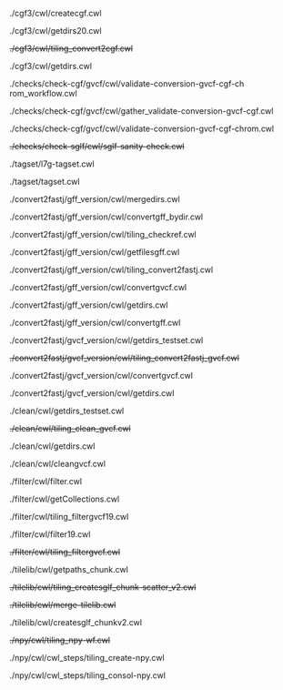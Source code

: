 ./cgf3/cwl/createcgf.cwl

./cgf3/cwl/getdirs20.cwl

<s>./cgf3/cwl/tiling_convert2cgf.cwl</s>

./cgf3/cwl/getdirs.cwl

./checks/check-cgf/gvcf/cwl/validate-conversion-gvcf-cgf-ch
rom_workflow.cwl

./checks/check-cgf/gvcf/cwl/gather_validate-conversion-gvcf-cgf.cwl

./checks/check-cgf/gvcf/cwl/validate-conversion-gvcf-cgf-chrom.cwl

<s>./checks/check-sglf/cwl/sglf-sanity-check.cwl</s>

./tagset/l7g-tagset.cwl

./tagset/tagset.cwl

./convert2fastj/gff_version/cwl/mergedirs.cwl

./convert2fastj/gff_version/cwl/convertgff_bydir.cwl

./convert2fastj/gff_version/cwl/tiling_checkref.cwl

./convert2fastj/gff_version/cwl/getfilesgff.cwl

./convert2fastj/gff_version/cwl/tiling_convert2fastj.cwl

./convert2fastj/gff_version/cwl/convertgvcf.cwl

./convert2fastj/gff_version/cwl/getdirs.cwl

./convert2fastj/gff_version/cwl/convertgff.cwl

./convert2fastj/gvcf_version/cwl/getdirs_testset.cwl

<s>./convert2fastj/gvcf_version/cwl/tiling_convert2fastj_gvcf.cwl</s>

./convert2fastj/gvcf_version/cwl/convertgvcf.cwl

./convert2fastj/gvcf_version/cwl/getdirs.cwl

./clean/cwl/getdirs_testset.cwl

<s>./clean/cwl/tiling_clean_gvcf.cwl</s>

./clean/cwl/getdirs.cwl

./clean/cwl/cleangvcf.cwl

./filter/cwl/filter.cwl

./filter/cwl/getCollections.cwl

./filter/cwl/tiling_filtergvcf19.cwl

./filter/cwl/filter19.cwl

<s>./filter/cwl/tiling_filtergvcf.cwl</s>

./tilelib/cwl/getpaths_chunk.cwl

<s>./tilelib/cwl/tiling_createsglf_chunk-scatter_v2.cwl</s>

<s>./tilelib/cwl/merge-tilelib.cwl</s>

./tilelib/cwl/createsglf_chunkv2.cwl

<s>./npy/cwl/tiling_npy-wf.cwl</s>

./npy/cwl/cwl_steps/tiling_create-npy.cwl

./npy/cwl/cwl_steps/tiling_consol-npy.cwl
